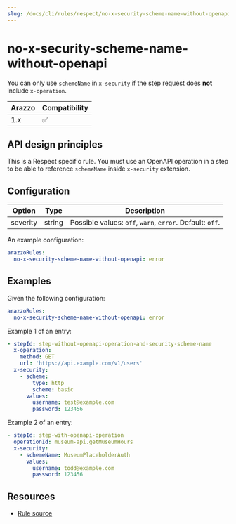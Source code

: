 ```yaml
---
slug: /docs/cli/rules/respect/no-x-security-scheme-name-without-openapi
---
```


# no-x-security-scheme-name-without-openapi

You can only use `schemeName` in `x-security` if the step request does **not** include `x-operation`.


| Arazzo | Compatibility |
| ------ | ------------- |
| 1.x    | ✅            |

## API design principles

This is a Respect specific rule.
You must use an OpenAPI operation in a step to be able to reference `schemeName` inside `x-security` extension.

## Configuration

| Option   | Type   | Description                                             |
| -------- | ------ | ------------------------------------------------------- |
| severity | string | Possible values: `off`, `warn`, `error`. Default: `off`. |

An example configuration:

```yaml
arazzoRules:
  no-x-security-scheme-name-without-openapi: error
```

## Examples

Given the following configuration:

```yaml
arazzoRules:
  no-x-security-scheme-name-without-openapi: error
```

Example 1 of an entry:

```yaml
- stepId: step-without-openapi-operation-and-security-scheme-name
  x-operation:
    method: GET
    url: 'https://api.example.com/v1/users'
  x-security:
    - scheme:
        type: http
        scheme: basic
      values:
        username: test@example.com
        password: 123456
```

Example 2 of an entry:

```yaml
- stepId: step-with-openapi-operation
  operationId: museum-api.getMuseumHours
  x-security:
    - schemeName: MuseumPlaceholderAuth
      values:
        username: todd@example.com
        password: 123456
```

## Resources

- [Rule source](https://github.com/Redocly/redocly-cli/blob/main/packages/core/src/rules/respect/no-x-security-scheme-name-without-openapi.ts)
